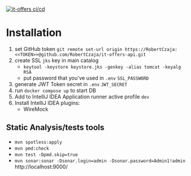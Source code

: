 [![it-offers ci/cd](https://github.com/RobertCzaja/it-offers/actions/workflows/cicd.yml/badge.svg)](https://github.com/RobertCzaja/it-offers/actions/workflows/cicd.yml)
# Installation

1. set GitHub token `git remote set-url origin https://RobertCzaja:<<TOKEN>>@github.com/RobertCzaja/it-offers-api.git`
2. create SSL `jks` key in main catalog 
   * `keytool -keystore keystore.jks -genkey -alias tomcat -keyalg RSA`
   * put password that you've used in `.env` `SSL_PASSWORD`
2. generate JWT Token secret in `.env` `JWT_SECRET`
3. run `docker compose up` to start DB
4. Add to IntelliJ IDEA Application runner active profile `dev` 
5. Install IntelliJ IDEA plugins:
   * WireMock

## Static Analysis/tests tools 
* `mvn spotless:apply`
* `mvn pmd:check`
* `mvn test -Dpmd.skip=true`
* `mvn sonar:sonar -Dsonar.login=admin -Dsonar.password=Admin1!admin` http://localhost:9000/